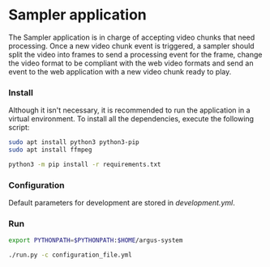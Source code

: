 # Sampler application
The Sampler application is in charge of accepting video chunks that need
processing. Once a new video chunk event is triggered, a sampler should
split the video into frames to send a processing event for the frame, 
change the video format to be compliant with the web video formats and
send an event to the web application with a new video chunk ready to
play.


### Install

Although it isn't necessary, it is recommended to run the application in a virtual environment.
To install all the dependencies, execute the following script: 

```bash
sudo apt install python3 python3-pip
sudo apt install ffmpeg

python3 -m pip install -r requirements.txt
```

### Configuration

Default parameters for development are stored in *development.yml*.

### Run

```bash
export PYTHONPATH=$PYTHONPATH:$HOME/argus-system

./run.py -c configuration_file.yml
```